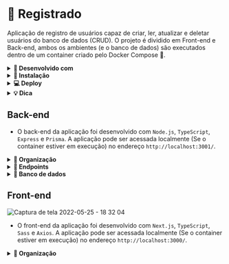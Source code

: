 <h1>👤 Registrado</h1>

Aplicação de registro de usuários capaz de criar, ler, atualizar e deletar usuários do banco de dados (CRUD). O projeto é dividido em Front-end e Back-end, ambos os ambientes (e o banco de dados) são executados dentro de um container criado pelo Docker Compose 🐳.

<details>
  <summary><strong>🧰 Desenvolvido com</strong></summary><br />
  
  - Next.js
  - Sass/Scss
  - TypeScript
  - Node.js
  - Express
  - Prisma
  - PostgreSQL
  - Docker
</details>

<details>
  <summary><strong>🔧 Instalação</strong></summary><br />
  
  > ⚠️ É necessário ter o [Docker](https://docs.docker.com/engine/install/ubuntu/) e o [Docker Compose](https://docs.docker.com/compose/install/) instalados na sua máquina para executar esse projeto em containers.
  
  - Clone este repositório:
  ```
  git clone git@github.com:adilsongb/registrado-app.git
  ```

  - Acesse a pasta do projeto:
  ```
  cd registrado-app
  ```
  
  - Suba os containers da aplicação usando o comando do Docker Compose:
  > 📌 O processo de instalação das dependências é feito durante a construção do container de cada ambiente.
  ```
  docker-compose up
  ```
  > ⚠️ O ambiente de desenvolvimento é criado através do arquivo `docker-compose.yml`! Com ele os containers de Back e Front são atualizados a cada mudança feita nos arquivos do projeto.
  
  - Tudo certo! Você pode acessar a aplicação nos seguintes endereços:
    - Front-end: `http://localhost:3000/`
    - Back-end: `http://localhost:3001/`

</details>

<details>
  <summary><strong>💻 Deploy</strong></summary><br />
  
  - O deploy é realizado na plataforma do Heroku. Links das aplicações:
    - Front-end: https://registrado-frontend.herokuapp.com/
    - Back-end: https://registrado-backend.herokuapp.com/
  - O deploy de ambos os ambientes (Front e Back-end) é executado automaticamente através do GitHub Actions. Qualquer mudança feita na branch `main` do repositório remoto do projeto já inicia o processo de deploy.
  - O arquivo da action de deploy se encontra em: `.github/workflows/main.yml`.
</details>

<details>
  <summary><strong>💡 Dica</strong></summary><br />
  
  - No projeto há um arquivo `app.code-workspace`, com ele é criado um workspace no VSCode separando o Front-end e o Back-end da aplicação.
</details>

<h2>Back-end</h2>

- O back-end da aplicação foi desenvolvido com `Node.js`, `TypeScript`, `Express` e `Prisma`. A aplicação pode ser acessada localmente (Se o container estiver em execução) no endereço `http://localhost:3001/`.

<details>
  <summary><strong>📁 Organização</strong></summary><br />

    └── 📂 registrado-app
        ├── 📂 backend
        |   ├── 📂 prisma
        |   |   ├── 📁 migrations               // Histórico de migrações de schema do Prisma
        |   |   ├── 📄 seed.ts                  // Arquivo com os dados iniciais do DB
        |   |   └── 📄 schema.prisma            // Arquivo que referencia e configura as tabelas do DB
        |   └── 📂 src
        │       ├── 📂 database
        │       |   └── 📄 connection.ts        // Faz a conexão com o banco de dados através do Prisma Client
        |       ├── 📁 models                   // Pasta com arquivos que se comunicam diretamente com o DB
        |       ├── 📁 services                 // Pasta com arquivos que fazem conexão com o cliente e o DB
        |       ├── 📁 controllers              // Pasta com arquivos que se comunicam diretamente com o cliente
        |       ├── 📁 interfaces               // Pasta com interfaces de tipagem de objetos
        |       ├── 📁 validations              // Pasta com as validações executadas pela biblioteca Joi
        |       ├── 📁 middlewares
        |       |   └── 📄 error.ts             // Middleware para tratamento de erros da API
        |       ├── 📁 routes                   // Pasta com as rotas (Endpoints) da API
        |       └── 📄 server.ts                // Arquivo de configuração e inicialização da API
        └── 📁 frontend

</details>

<details>
  <summary><strong>🎯 Endpoints</strong></summary><br />

  **GET**

  - <h3><code>/users/page/:page</code></h3>

    - Retorna um array contendo 10 usuários. Dependendo do número passado no parâmetro `:page` apenas uma fração especifica de usuários é retornada, por exemplo: O endpoint `/users/page/2` retorna os usuários de ordem 11-20. (Endpoint criado especialmente para dar o efeito de paginação no Front-end)
      
  
      <details>
        <summary><strong>🪃 Exemplo de retorno</strong></summary><br />

        ```json
        [
          {
            "id": 1,
            "name": "Adilson Gabriel",
            "email": "adilsongb.rabelo@gmail.com",
            "password": "F4MAJVQ3hkFElTb",
            "createdAt": "2022-05-26T21:42:34.364Z"
          },
          {
            "id": 2,
            "name": "Carlos Nogueira",
            "email": "carlos_nogueira@email.com",
            "password": "GsI2Y00ca05Lftu",
            "createdAt": "2022-05-26T21:42:34.364Z"
          },
          {
            "id": 3,
            "name": "Amanda Sousa",
            "email": "amandinha2009@email.com",
            "password": "Up6CsttZ6mmKbcd",
            "createdAt": "2022-05-26T21:42:34.364Z"
          },
          {
            "id": 4,
            "name": "Bernardo Gomes",
            "email": "berngomess@email.com",
            "password": "IrbWXLmxziRXLlu",
            "createdAt": "2022-05-26T21:42:34.365Z"
          },
          {
            "id": 5,
            "name": "Beatriz Castro",
            "email": "beaahcas@email.com",
            "password": "sfD551gbKmfad9u",
            "createdAt": "2022-05-26T21:42:34.365Z"
          },
          {
            "id": 6,
            "name": "Eliza Marcena",
            "email": "elizzamar23@email.com",
            "password": "5yF8V4CEhUXtub6",
            "createdAt": "2022-05-26T21:42:34.365Z"
          },
          {
            "id": 7,
            "name": "Matheus Santos",
            "email": "mathforsant@email.com",
            "password": "C4BDJ0pmghaKgEz",
            "createdAt": "2022-05-26T21:42:34.365Z"
          },
          {
            "id": 8,
            "name": "Joyce Vizoto",
            "email": "joysunviz@email.com",
            "password": "iArEIBlEA1mHow0",
            "createdAt": "2022-05-26T21:42:34.365Z"
          },
          {
            "id": 9,
            "name": "Anthony Barbosa",
            "email": "thonyukii@email.com",
            "password": "KYfqh4UcjRFbQao",
            "createdAt": "2022-05-26T21:42:34.365Z"
          },
          {
            "id": 10,
            "name": "João Marcelo",
            "email": "juaomar276@email.com",
            "password": "PSfasLke187BBzT",
            "createdAt": "2022-05-26T21:42:34.365Z"
          }
        ]
        ```
      </details>

 
  - <h3><code>/users/get/:id</code></h3>

    - Retorna um objeto contendo o usuário que possui o `id` passado pelo parâmetro.
  
  
      <details>
        <summary><strong>🪃 Exemplo de retorno</strong></summary><br />
        
        `/users/get/1`

        ```json
        {
          "id": 1,
          "name": "Adilson Gabriel",
          "email": "adilsongb.rabelo@email.com",
          "password": "F4MAJVQ3hkFElTb",
          "createdAt": "2022-05-26T22:19:19.023Z"
        }
        ```
      </details>
 
  - <h3><code>/users/find?[email || name]=[string]&skip=[number]</code></h3>

    - Retorna um array contendo todos os usuários filtrados pela query. O endpoint aceita filtrar pelos atributos `email` e `name`. A query `skip` deve ser obrigatória para criar o efeito de paginação caso a pesquisa retorne mais que 10 usuários.


      <details>
        <summary><strong>🪃 Exemplo de retorno</strong></summary><br />
        
        `/users/find?email=hotmail&skip=1`
 
         ```json
          [
            {
              "id": 11,
              "name": "Lila Hudson",
              "email": "lila_hudson@hotmail.com",
              "password": "OoscW4dbwZZAcPy",
              "createdAt": "2022-05-26T22:31:09.228Z"
            },
            {
              "id": 12,
              "name": "Royne Tremblay",
              "email": "roy.tremblay2@hotmail.com",
              "password": "QtWFaPmp51NyrgO",
              "createdAt": "2022-05-26T22:31:09.228Z"
            },
            {
              "id": 16,
              "name": "Rosella Nogueira",
              "email": "rosella_rath47@hotmail.com",
              "password": "Bm9iXnpnmAyoVVi",
              "createdAt": "2022-05-26T22:31:09.228Z"
            },
            {
              "id": 35,
              "name": "Vilma Dincley",
              "email": "vilma58@hotmail.com",
              "password": "AJr9AiPzekXP_lQ",
              "createdAt": "2022-05-26T22:31:09.229Z"
            },
            {
              "id": 36,
              "name": "Katheryn Wunsch",
              "email": "katheryn.wunsch@hotmail.com",
              "password": "ie9ZNkeTfEjYyy8",
              "createdAt": "2022-05-26T22:31:09.229Z"
            },
            {
              "id": 40,
              "name": "Willie Cruick",
              "email": "willie_cruickshank94@hotmail.com",
              "password": "5Owmrjbdbrj1W8t",
              "createdAt": "2022-05-26T22:31:09.229Z"
            },
            {
              "id": 41,
              "name": "Erick Wisoky",
              "email": "erin.wisoky@hotmail.com",
              "password": "x4F7vq58SGdyEa7",
              "createdAt": "2022-05-26T22:31:09.229Z"
            },
            {
              "id": 42,
              "name": "Melvin O'connell",
              "email": "melvin.oconnell@hotmail.com",
              "password": "sdIKcjKjyQEyuDC",
              "createdAt": "2022-05-26T22:31:09.229Z"
            },
            {
              "id": 44,
              "name": "Shanel Cronack",
              "email": "shanel_crona69@hotmail.com",
              "password": "GVHapyvXJeAujfd",
              "createdAt": "2022-05-26T22:31:09.230Z"
            },
            {
              "id": 46,
              "name": "Corbin Satthy",
              "email": "corbin56@hotmail.com",
              "password": "WBwH0mLhos6vTkq",
              "createdAt": "2022-05-26T22:31:09.230Z"
            }
          ]
         ```
   
        `/users/find?name=gabriel&skip=1`
 
         ```json
          [
            {
              "id": 1,
              "name": "Adilson Gabriel",
              "email": "adilsongb.rabelo@email.com",
              "password": "F4MAJVQ3hkFElTb",
              "createdAt": "2022-05-26T22:31:09.227Z"
            }
          ]
         ```
        
        </details>

  - <h3><code>/users/count?[email || name]=[string]</code></h3>

    - Retorna a quantidade de usuários registrados no banco de dados. O endpoint aceita uma query que filtra a quantidade de usuários com `email` ou `name` especifico.
      
      <details>
        <summary><strong>🪃 Exemplo de retorno</strong></summary><br />
        
        `/users/count`
        
        ```json
        50
        ```
        
        `/users/count?email=hotmail`
 
        ```json
        12
        ```
      </details>
  
  **POST**
  
  - <h3><code>/users/create</code></h3>

    - Registra um novo usuário no banco de dados. O endpoint deve receber na requisição um body com o seguinte objeto:
    
      ```json
      {
        "name": "Daenarys Targaryen",
        "email": "daenarystarg@hotmail.com",
        "password": "drogodracarys"
      }
      ```
 
    - As seguintes validações do [Joi](https://www.npmjs.com/package/joi) são consideradas:
      - `name`: É obrigatório na requisição, deve ser uma `string` e ter no mínimo 6 caracteres;
      - `email`: É obrigatório na requisição, deve ser uma `string` e ter o formato `email@email.com`;
      - `password`: É obrigatório na requisição, deve ser uma `string` e ter no mínimo 8 caracteres.
      
      <br/>

      <details>
        <summary><strong>🪃 Exemplo de retorno</strong></summary><br />

        ```json
        {
          "id": 51,
          "name": "Daenarys Targaryen",
          "email": "daenarystarg@hotmail.com",
          "password": "drogodracarys",
          "createdAt": "2022-05-26T23:21:26.932Z"
        }
        ```
      </details>
  
  **PUT**
  
  - <h3><code>/users/update/:id</code></h3>

    - Atualiza as informações de um determinado usuário com base no `:id` passado por parâmetro. A requisição deve ter um objeto com os atributos que serão atualizados no banco de dados, por exemplo:

      ```json
      {
        "email": "adilsongabriel2000@gmail.com"
      }
      ```

    - As seguintes validações do [Joi](https://www.npmjs.com/package/joi) são consideradas:
      - `name`: Deve ser uma `string` e ter no mínimo 6 caracteres;
      - `email`: Deve ser uma `string` e ter o formato `email@email.com`;
      - `password`: Deve ser uma `string` e ter no mínimo 8 caracteres.
  
      <br/>
      
      <details>
        <summary><strong>🪃 Exemplo de retorno</strong></summary><br />

        ```json
        {
          "id": 1,
          "name": "Adilson Gabriel",
          "email": "adilsongabriel2000@gmail.com",
          "password": "F4MAJVQ3hkFElTb",
          "createdAt": "2022-05-26T22:31:09.227Z"
        }
        ```
      </details>
 
  **DELETE**
  
  - <h3><code>/users/delete/:id</code></h3>

    - Deleta um usuário do banco de dados de acordo com o `:id` passado por parâmetro.
  
      <details>
        <summary><strong>🪃 Exemplo de retorno</strong></summary><br />
        
        `/users/delete/5`

        ```json
        {
          "id": 5,
          "name": "Beatriz Castro",
          "email": "beaahcas@email.com",
          "password": "sfD551gbKmfad9u",
          "createdAt": "2022-05-26T22:31:09.227Z"
        }
        ```
      </details>

</details>

<details>
  <summary><strong>💾 Banco de dados</strong></summary><br />
  
  - A aplicação utiliza o banco de dados `PostgreSQL`, criado pelo Docker Compose, para armazenar os dados, ou seja, não é necessário ter o PostgreSQL instalado na máquina.

    <br />

    <details>
      <summary><strong>🔷 Comandos do Prisma</strong></summary><br />
      
      > ⚠️ Os comandos a seguir devem ser executados no terminal do container de Back-end!

      - Reseta o banco de dados: `npx prisma migrate reset --force`;
      - Registras os usuários de `seed.ts`: `npx prisma db seed`;
        - Use este comando quando o banco de dados estiver vazio.
    </details>

</details>

<h2>Front-end</h2>

![Captura de tela 2022-05-25 - 18 32 04](https://user-images.githubusercontent.com/47402835/170742085-4ae95fbe-fdad-4ba5-b75e-8627b0333e66.png)
  
  - O front-end da aplicação foi desenvolvido com `Next.js`, `TypeScript`, `Sass` e `Axios`. A aplicação pode ser acessada localmente (Se o container estiver em execução) no endereço `http://localhost:3000/`.

<details>
  <summary><strong>📁 Organização</strong></summary><br />

    └── 📂 registrado-app
        ├── 📂 frontend
        |   ├── 📂 components                   // Pasta com os componentes Next.js da aplicação
        |   ├── 📂 contexts                     // Pasta com o Context API e Provider
        |   ├── 📂 hooks
        |   |   └── 📄 useMediaQuery.ts         // Hook auxiliar para responsividade da aplicação
        |   ├── 📂 interfaces                   // Arquivos de tipagem de dados
        |   ├── 📂 pages                        // Pasta com as páginas da aplicação
        |   ├── 📂 public                       
        |   ├── 📂 services                     
        |   |   └── 📄 api.ts                   // Arquivo de conexão com a API através do Axios
        |   ├── 📂 styles                       // Estilos da aplicação feito em Scss
        |   ├── 📄 Dockerfile                   // Arquivo de configuração do container Docker
        |   └── 📄 tsconfig.json                // Arquivo de configuração do TypeScript
        └── 📁 backend

</details>
